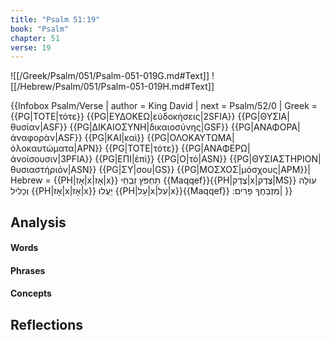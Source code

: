 ```yaml
---
title: "Psalm 51:19"
book: "Psalm"
chapter: 51
verse: 19
---
```

![[/Greek/Psalm/051/Psalm-051-019G.md#Text]]
![[/Hebrew/Psalm/051/Psalm-051-019H.md#Text]]

{{Infobox Psalm/Verse |
  author = King David |
  next = Psalm/52/0 |
  Greek = {{PG|ΤΟΤΕ|τότε}} {{PG|ΕΥΔΟΚΕΩ|εὐδοκήσεις|2SFIA}} {{PG|ΘΥΣΙΑ|θυσίαν|ASF}} {{PG|ΔΙΚΑΙΟΣΥΝΗ|δικαιοσύνης|GSF}} {{PG|ΑΝΑΦΟΡΑ|ἀναφορὰν|ASF}} {{PG|ΚΑΙ|καὶ}} {{PG|ΟΛΟΚΑΥΤΩΜΑ|ὁλοκαυτώματα|APN}} {{PG|ΤΟΤΕ|τότε}} {{PG|ΑΝΑΦΕΡΩ|ἀνοίσουσιν|3PFIA}} {{PG|ΕΠΙ|ἐπὶ}} {{PG|Ο|τὸ|ASN}} {{PG|ΘΥΣΙΑΣΤΗΡΙΟΝ|θυσιαστήριόν|ASN}} {{PG|ΣΥ|σου|GS}} {{PG|ΜΟΣΧΟΣ|μόσχους|APM}}|
  Hebrew = {{PH|אָז|x|אָז|x}}
תַּחְפֹּץ
זִבְחֵי
{{Maqqef}}{{PH|צֶדֶק|x|צֶדֶק|MS}}
עוֹלָה
וְכָלִיל
{{PH|אָז|x|אָז|x}}
יַעֲלוּ
{{PH|עָל|x|עַל|x}}{{Maqqef}}
מִזְבַּחֲךָ
פָרִים
׃|
}}

## Analysis

#### Words

#### Phrases

#### Concepts

## Reflections

